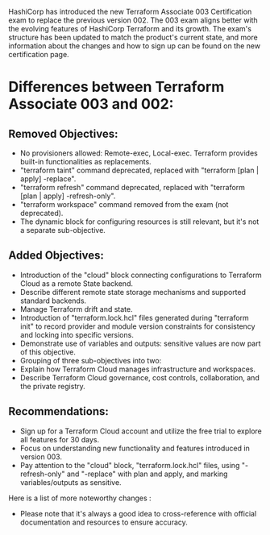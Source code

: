 
HashiCorp has introduced the new Terraform Associate 003 Certification exam to replace the previous version 002.
The 003 exam aligns better with the evolving features of HashiCorp Terraform and its growth. The exam's structure has been updated to match the product's current state, and more information about the changes and how to sign up can be found on the new certification page.

# Differences between Terraform Associate 003 and 002:

## Removed Objectives:

-  No provisioners allowed: Remote-exec, Local-exec. Terraform provides built-in functionalities as replacements.
-  "terraform taint" command deprecated, replaced with "terraform [plan | apply] -replace".
-  "terraform refresh" command deprecated, replaced with "terraform [plan | apply] -refresh-only".
-  "terraform workspace" command removed from the exam (not deprecated).
-  The dynamic block for configuring resources is still relevant, but it's not a separate sub-objective.



## Added Objectives:

-  Introduction of the "cloud" block connecting configurations to Terraform Cloud as a remote State backend.
-  Describe different remote state storage mechanisms and supported standard backends.
-  Manage Terraform drift and state.
-  Introduction of "terraform.lock.hcl" files generated during "terraform init" to record provider and module version constraints for consistency and locking into specific versions.
-  Demonstrate use of variables and outputs: sensitive values are now part of this objective.
-  Grouping of three sub-objectives into two:
-  Explain how Terraform Cloud manages infrastructure and workspaces.
-  Describe Terraform Cloud governance, cost controls, collaboration, and the private registry.


## Recommendations:

- Sign up for a Terraform Cloud account and utilize the free trial to explore all features for 30 days.
- Focus on understanding new functionality and features introduced in version 003.
- Pay attention to the "cloud" block, "terraform.lock.hcl" files, using "-refresh-only" and "-replace" with plan and apply, and marking variables/outputs as sensitive.

Here is a list of more noteworthy changes : 


- Please note that it's always a good idea to cross-reference with official documentation and resources to ensure accuracy.